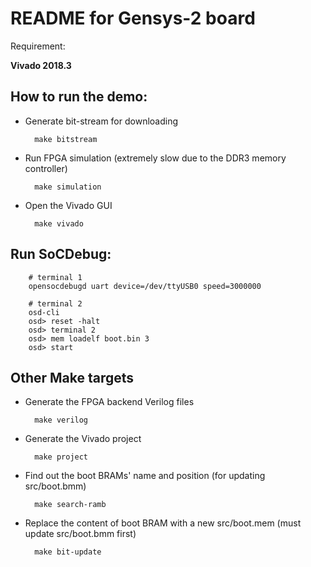 README for Gensys-2 board
========================================================

Requirement:

  **Vivado 2018.3**

How to run the demo:
--------------------------------------------------------

* Generate bit-stream for downloading

        make bitstream

* Run FPGA simulation (extremely slow due to the DDR3 memory controller)

        make simulation

* Open the Vivado GUI

        make vivado

Run SoCDebug:
--------------------------------------------------------

        # terminal 1
        opensocdebugd uart device=/dev/ttyUSB0 speed=3000000
        
        # terminal 2
        osd-cli
        osd> reset -halt
        osd> terminal 2
        osd> mem loadelf boot.bin 3
        osd> start


Other Make targets
--------------------------------------------------------

* Generate the FPGA backend Verilog files

        make verilog

* Generate the Vivado project

        make project

* Find out the boot BRAMs' name and position (for updating src/boot.bmm)

        make search-ramb

* Replace the content of boot BRAM with a new src/boot.mem (must update src/boot.bmm first)

        make bit-update
